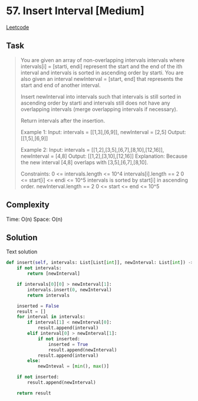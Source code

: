 # 57. Insert Interval  [Medium]

[Leetcode](https://leetcode.com/problems/insert-interval/description/)

## Task

> You are given an array of non-overlapping intervals intervals where intervals[i] = [starti, endi] represent the start and the end of the ith interval and intervals is sorted in ascending order by starti. You are also given an interval newInterval = [start, end] that represents the start and end of another interval.
> 
> Insert newInterval into intervals such that intervals is still sorted in ascending order by starti and intervals still does not have any overlapping intervals (merge overlapping intervals if necessary).
> 
> Return intervals after the insertion.
> 
> Example 1:
> Input: intervals = [[1,3],[6,9]], newInterval = [2,5]
> Output: [[1,5],[6,9]]
> 
> Example 2:
> Input: intervals = [[1,2],[3,5],[6,7],[8,10],[12,16]], newInterval = [4,8]
> Output: [[1,2],[3,10],[12,16]]
> Explanation: Because the new interval [4,8] overlaps with [3,5],[6,7],[8,10].
> 
> Constraints:
> 0 <= intervals.length <= 10^4
> intervals[i].length == 2
> 0 <= start[i] <= endi <= 10^5
> intervals is sorted by start[i] in ascending order.
> newInterval.length == 2
> 0 <= start <= end <= 10^5



## Complexity

Time: O(n)
Space: O(n)

## Solution

Text solution

```python
def insert(self, intervals: List[List[int]], newInterval: List[int]) -> List[List[int]]:
    if not intervals:
        return [newInterval]

    if intervals[0][0] > newInterval[1]:
        intervals.insert(0, newInterval)
        return intervals

    inserted = False
    result = []
    for interval in intervals:
        if interval[1] < newInterval[0]:
            result.append(interval)
        elif interval[0] > newInterval[1]:
            if not inserted:
                inserted = True
                result.append(newInterval)
            result.append(interval)
        else: 
            newInteval = [min(), max()]

    if not inserted:
        result.append(newInterval)

    return result
```